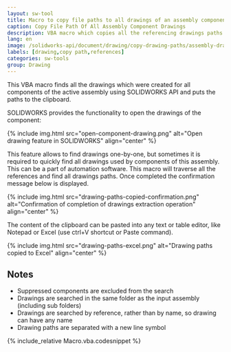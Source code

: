 ```yaml
---
layout: sw-tool
title: Macro to copy file paths to all drawings of an assembly components using SOLIDWORKS API
caption: Copy File Path Of All Assembly Component Drawings
description: VBA macro which copies all the referencing drawings paths of the components of the active assembly using SOLIDWORKS API
lang: en
image: /solidworks-api/document/drawing/copy-drawing-paths/assembly-drawings.png
labels: [drawing,copy path,references]
categories: sw-tools
group: Drawing
---
```

This VBA macro finds all the drawings which were created for all components of the active assembly using SOLIDWORKS API and puts the paths to the clipboard.

SOLIDWORKS provides the functionality to open the drawings of the component:

{% include img.html src="open-component-drawing.png" alt="Open drawing feature in SOLIDWORKS" align="center" %}

This feature allows to find drawings one-by-one, but sometimes it is required to quickly find all drawings used by components of this assembly. This can be a part of automation software. This macro will traverse all the references and find all drawings paths. Once completed the confirmation message below is displayed.

{% include img.html src="drawing-paths-copied-confirmation.png" alt="Confirmation of completion of drawings extraction operation" align="center" %}

The content of the clipboard can be pasted into any text or table editor, like Notepad or Excel (use ctrl+V shortcut or Paste command).

{% include img.html src="drawing-paths-excel.png" alt="Drawing paths copied to Excel" align="center" %}

## Notes

* Suppressed components are excluded from the search
* Drawings are searched in the same folder as the input assembly (including sub folders)
* Drawings are searched by reference, rather than by name, so drawing can have any name
* Drawing paths are separated with a new line symbol

{% include_relative Macro.vba.codesnippet %}
